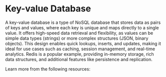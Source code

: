 # Key-value Database

A key-value database is a type of NoSQL database that stores data as pairs of keys and values, where each key is unique and maps directly to a single value. It offers high-speed data retrieval and flexibility, as values can be simple data types (strings) or more complex structures (JSON, binary objects). This design enables quick lookups, inserts, and updates, making it ideal for use cases such as caching, session management, and real-time analytics. Redis is a popular example, providing in-memory storage, rich data structures, and additional features like persistence and replication.

Learn more from the following resources:

